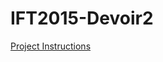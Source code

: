 # IFT2015-Devoir2

[Project Instructions](https://ift2015h21.wordpress.com/2021/02/24/projet-2-nos-ancetres-communs/)